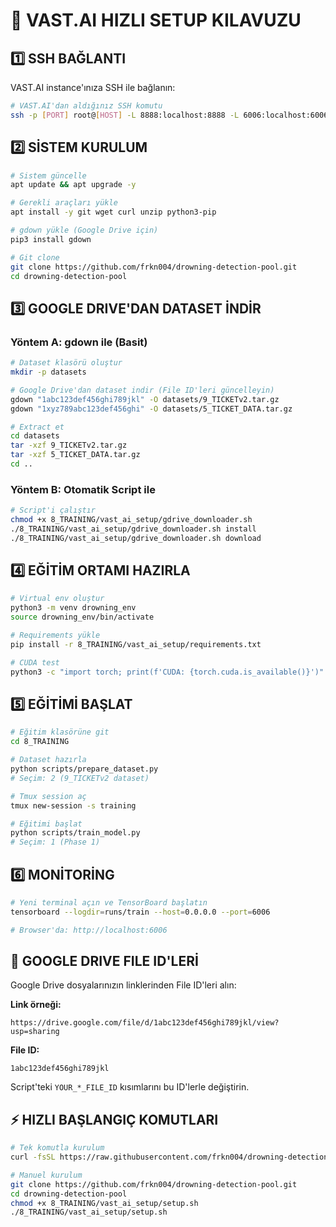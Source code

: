 # 🚀 VAST.AI HIZLI SETUP KILAVUZU

## 1️⃣ SSH BAĞLANTI
VAST.AI instance'ınıza SSH ile bağlanın:

```bash
# VAST.AI'dan aldığınız SSH komutu
ssh -p [PORT] root@[HOST] -L 8888:localhost:8888 -L 6006:localhost:6006
```

## 2️⃣ SİSTEM KURULUM
```bash
# Sistem güncelle
apt update && apt upgrade -y

# Gerekli araçları yükle  
apt install -y git wget curl unzip python3-pip

# gdown yükle (Google Drive için)
pip3 install gdown

# Git clone
git clone https://github.com/frkn004/drowning-detection-pool.git
cd drowning-detection-pool
```

## 3️⃣ GOOGLE DRIVE'DAN DATASET İNDİR

### Yöntem A: gdown ile (Basit)
```bash
# Dataset klasörü oluştur
mkdir -p datasets

# Google Drive'dan dataset indir (File ID'leri güncelleyin)
gdown "1abc123def456ghi789jkl" -O datasets/9_TICKETv2.tar.gz
gdown "1xyz789abc123def456ghi" -O datasets/5_TICKET_DATA.tar.gz

# Extract et
cd datasets
tar -xzf 9_TICKETv2.tar.gz
tar -xzf 5_TICKET_DATA.tar.gz
cd ..
```

### Yöntem B: Otomatik Script ile
```bash
# Script'i çalıştır
chmod +x 8_TRAINING/vast_ai_setup/gdrive_downloader.sh
./8_TRAINING/vast_ai_setup/gdrive_downloader.sh install
./8_TRAINING/vast_ai_setup/gdrive_downloader.sh download
```

## 4️⃣ EĞİTİM ORTAMI HAZIRLA
```bash
# Virtual env oluştur
python3 -m venv drowning_env
source drowning_env/bin/activate

# Requirements yükle
pip install -r 8_TRAINING/vast_ai_setup/requirements.txt

# CUDA test
python3 -c "import torch; print(f'CUDA: {torch.cuda.is_available()}')"
```

## 5️⃣ EĞİTİMİ BAŞLAT
```bash
# Eğitim klasörüne git
cd 8_TRAINING

# Dataset hazırla
python scripts/prepare_dataset.py
# Seçim: 2 (9_TICKETv2 dataset)

# Tmux session aç
tmux new-session -s training

# Eğitimi başlat
python scripts/train_model.py
# Seçim: 1 (Phase 1)
```

## 6️⃣ MONİTORİNG
```bash
# Yeni terminal açın ve TensorBoard başlatın
tensorboard --logdir=runs/train --host=0.0.0.0 --port=6006

# Browser'da: http://localhost:6006
```

## 🔧 GOOGLE DRIVE FILE ID'LERİ
Google Drive dosyalarınızın linklerinden File ID'leri alın:

**Link örneği:**
```
https://drive.google.com/file/d/1abc123def456ghi789jkl/view?usp=sharing
```

**File ID:**
```
1abc123def456ghi789jkl
```

Script'teki `YOUR_*_FILE_ID` kısımlarını bu ID'lerle değiştirin.

## ⚡ HIZLI BAŞLANGIÇ KOMUTLARI
```bash
# Tek komutla kurulum
curl -fsSL https://raw.githubusercontent.com/frkn004/drowning-detection-pool/main/8_TRAINING/vast_ai_setup/setup.sh | bash

# Manuel kurulum
git clone https://github.com/frkn004/drowning-detection-pool.git
cd drowning-detection-pool
chmod +x 8_TRAINING/vast_ai_setup/setup.sh
./8_TRAINING/vast_ai_setup/setup.sh
```



